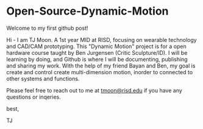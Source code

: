 # Open-Source-Dynamic-Motion
Welcome to my first github post! 

Hi - I am TJ Moon. A 1st year MID at RISD, focusing on wearable technology and CAD/CAM prototyping. This "Dynamic Motion" project is for a open hardware course taught by Ben Jurgensen (Critic Sculpture/ID). I will be learning by doing, and Github is where I will be documenting, publishing and sharing my work. With the help of my friend Bayan and Ben, my goal is create and control create multi-dimension motion, inorder to connected to other systems and functions.

Please feel free to reach out to me at <a href="mailto:tmoon@risd.edu">tmoon@risd.edu</a> if you have any questions or inqeries. 

best,

TJ
